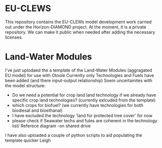 # EU-CLEWS
This repository contains the EU-CLEWs model development work carried out under the Horizon-DIAMOND project. At the moment, it is a private repository. We can make it public when needed after adding the necessary licenses.



# Land-Water Modules

I've just uplodaed the a template of the Land-Water Modules (aggragated EU model) for use with Otoole
Currenlty only Technologies and Fuels have been added (and there input-output relationship) 
Soem uncertainites with the model structure:

- Do we need a potential for crop land land technology if we already have specific crop land technologies? (currently exlcuded from the template)
- which crops for biofuel? (we currently have technologies for both biodiesal and bioethanal) 
- I have excluded the technology 'land for protected tree cover' for now 
- please check if Seawater techs and fules are coherent in the technology list/ Referece diagram -on shared drive

I have also uploaded a couple of python scripts to aid populating the template quicker 
Leigh 
